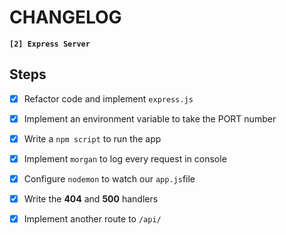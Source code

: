 # CHANGELOG

**`[2] Express Server`**

## Steps

- [X] Refactor code and implement `express.js`

- [X] Implement an environment variable to take the PORT number

- [X] Write a `npm script` to run the app

- [X] Implement `morgan` to log every request in console

- [X] Configure `nodemon` to watch our `app.js`file

- [X] Write the **404** and **500** handlers

- [X] Implement another route to `/api/`
